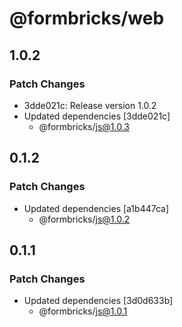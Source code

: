 # @formbricks/web

## 1.0.2

### Patch Changes

- 3dde021c: Release version 1.0.2
- Updated dependencies [3dde021c]
  - @formbricks/js@1.0.3

## 0.1.2

### Patch Changes

- Updated dependencies [a1b447ca]
  - @formbricks/js@1.0.2

## 0.1.1

### Patch Changes

- Updated dependencies [3d0d633b]
  - @formbricks/js@1.0.1
